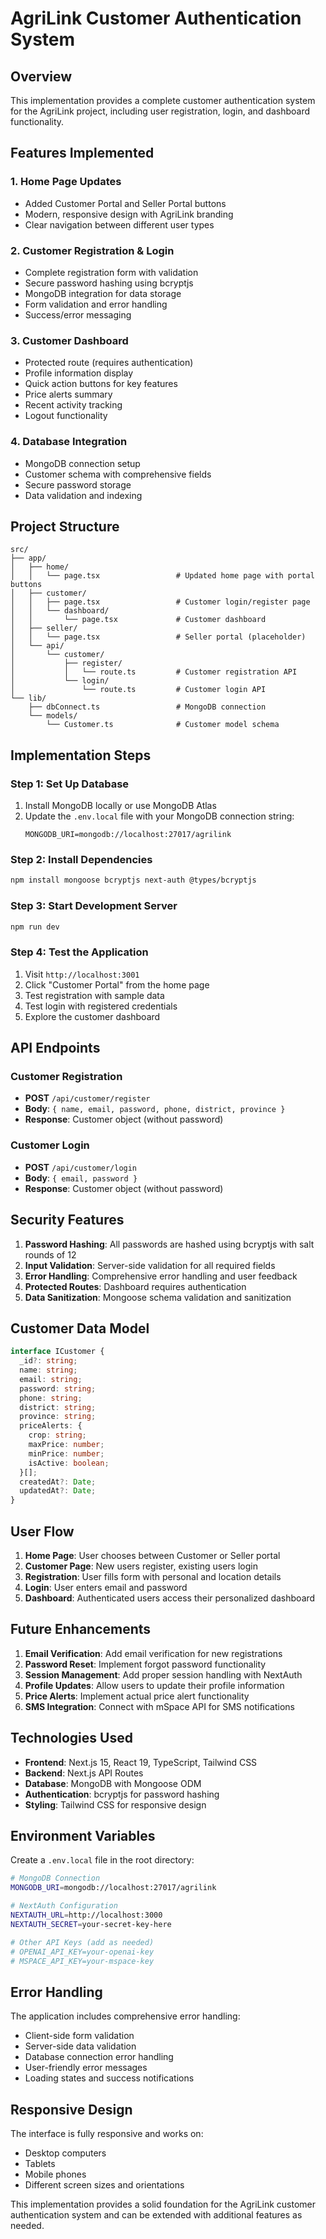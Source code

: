 # AgriLink Customer Authentication System

## Overview
This implementation provides a complete customer authentication system for the AgriLink project, including user registration, login, and dashboard functionality.

## Features Implemented

### 1. Home Page Updates
- Added Customer Portal and Seller Portal buttons
- Modern, responsive design with AgriLink branding
- Clear navigation between different user types

### 2. Customer Registration & Login
- Complete registration form with validation
- Secure password hashing using bcryptjs
- MongoDB integration for data storage
- Form validation and error handling
- Success/error messaging

### 3. Customer Dashboard
- Protected route (requires authentication)
- Profile information display
- Quick action buttons for key features
- Price alerts summary
- Recent activity tracking
- Logout functionality

### 4. Database Integration
- MongoDB connection setup
- Customer schema with comprehensive fields
- Secure password storage
- Data validation and indexing

## Project Structure

```
src/
├── app/
│   ├── home/
│   │   └── page.tsx                 # Updated home page with portal buttons
│   ├── customer/
│   │   ├── page.tsx                 # Customer login/register page
│   │   └── dashboard/
│   │       └── page.tsx             # Customer dashboard
│   ├── seller/
│   │   └── page.tsx                 # Seller portal (placeholder)
│   └── api/
│       └── customer/
│           ├── register/
│           │   └── route.ts         # Customer registration API
│           └── login/
│               └── route.ts         # Customer login API
└── lib/
    ├── dbConnect.ts                 # MongoDB connection
    └── models/
        └── Customer.ts              # Customer model schema
```

## Implementation Steps

### Step 1: Set Up Database
1. Install MongoDB locally or use MongoDB Atlas
2. Update the `.env.local` file with your MongoDB connection string:
   ```
   MONGODB_URI=mongodb://localhost:27017/agrilink
   ```

### Step 2: Install Dependencies
```bash
npm install mongoose bcryptjs next-auth @types/bcryptjs
```

### Step 3: Start Development Server
```bash
npm run dev
```

### Step 4: Test the Application
1. Visit `http://localhost:3001`
2. Click "Customer Portal" from the home page
3. Test registration with sample data
4. Test login with registered credentials
5. Explore the customer dashboard

## API Endpoints

### Customer Registration
- **POST** `/api/customer/register`
- **Body**: `{ name, email, password, phone, district, province }`
- **Response**: Customer object (without password)

### Customer Login
- **POST** `/api/customer/login`
- **Body**: `{ email, password }`
- **Response**: Customer object (without password)

## Security Features

1. **Password Hashing**: All passwords are hashed using bcryptjs with salt rounds of 12
2. **Input Validation**: Server-side validation for all required fields
3. **Error Handling**: Comprehensive error handling and user feedback
4. **Protected Routes**: Dashboard requires authentication
5. **Data Sanitization**: Mongoose schema validation and sanitization

## Customer Data Model

```typescript
interface ICustomer {
  _id?: string;
  name: string;
  email: string;
  password: string;
  phone: string;
  district: string;
  province: string;
  priceAlerts: {
    crop: string;
    maxPrice: number;
    minPrice: number;
    isActive: boolean;
  }[];
  createdAt?: Date;
  updatedAt?: Date;
}
```

## User Flow

1. **Home Page**: User chooses between Customer or Seller portal
2. **Customer Page**: New users register, existing users login
3. **Registration**: User fills form with personal and location details
4. **Login**: User enters email and password
5. **Dashboard**: Authenticated users access their personalized dashboard

## Future Enhancements

1. **Email Verification**: Add email verification for new registrations
2. **Password Reset**: Implement forgot password functionality
3. **Session Management**: Add proper session handling with NextAuth
4. **Profile Updates**: Allow users to update their profile information
5. **Price Alerts**: Implement actual price alert functionality
6. **SMS Integration**: Connect with mSpace API for SMS notifications

## Technologies Used

- **Frontend**: Next.js 15, React 19, TypeScript, Tailwind CSS
- **Backend**: Next.js API Routes
- **Database**: MongoDB with Mongoose ODM
- **Authentication**: bcryptjs for password hashing
- **Styling**: Tailwind CSS for responsive design

## Environment Variables

Create a `.env.local` file in the root directory:

```bash
# MongoDB Connection
MONGODB_URI=mongodb://localhost:27017/agrilink

# NextAuth Configuration
NEXTAUTH_URL=http://localhost:3000
NEXTAUTH_SECRET=your-secret-key-here

# Other API Keys (add as needed)
# OPENAI_API_KEY=your-openai-key
# MSPACE_API_KEY=your-mspace-key
```

## Error Handling

The application includes comprehensive error handling:
- Client-side form validation
- Server-side data validation
- Database connection error handling
- User-friendly error messages
- Loading states and success notifications

## Responsive Design

The interface is fully responsive and works on:
- Desktop computers
- Tablets
- Mobile phones
- Different screen sizes and orientations

This implementation provides a solid foundation for the AgriLink customer authentication system and can be extended with additional features as needed.
